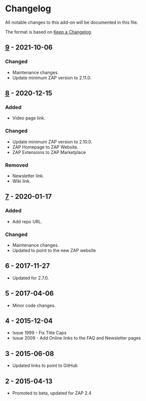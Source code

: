 # Changelog
All notable changes to this add-on will be documented in this file.

The format is based on [Keep a Changelog](https://keepachangelog.com/en/1.0.0/).

## [9] - 2021-10-06
### Changed
- Maintenance changes.
- Update minimum ZAP version to 2.11.0.

## [8] - 2020-12-15
### Added
- Video page link.

### Changed
- Update minimum ZAP version to 2.10.0.
- ZAP Homepage to ZAP Website.
- ZAP Extensions to ZAP Marketplace

### Removed
- Newsletter link.
- Wiki link.

## [7] - 2020-01-17
### Added
- Add repo URL.

### Changed
- Maintenance changes.
- Updated to point to the new ZAP website

## 6 - 2017-11-27

- Updated for 2.7.0.

## 5 - 2017-04-06

- Minor code changes.

## 4 - 2015-12-04

- Issue 1999 - Fix Title Caps
- Issue 2009 - Add Online links to the FAQ and Newsletter pages

## 3 - 2015-06-08

- Updated links to point to GitHub

## 2 - 2015-04-13

- Promoted to beta, updated for ZAP 2.4

[9]: https://github.com/zaproxy/zap-extensions/releases/onlineMenu-v9
[8]: https://github.com/zaproxy/zap-extensions/releases/onlineMenu-v8
[7]: https://github.com/zaproxy/zap-extensions/releases/onlineMenu-v7
